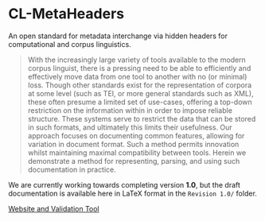 # CL-MetaHeaders
An open standard for metadata interchange via hidden headers for computational and corpus linguistics.

> With the increasingly large variety of tools available to the modern corpus linguist, there is a pressing need to be able to efficiently and effectively move data from one tool to another with no (or minimal) loss. Though other standards exist for the representation of corpora at some level (such as TEI, or more general standards such as XML), these often presume a limited set of use-cases, offering a top-down restriction on the information within in order to impose reliable structure. These systems serve to restrict the data that can be stored in such formats, and ultimately this limits their usefulness. Our approach focuses on documenting common features, allowing for variation in document format. Such a method permits innovation whilst maintaining maximal compatibility between tools. Herein we demonstrate a method for representing, parsing, and using such documentation in practice.

We are currently working towards completing version **1.0**, but the draft documentation is available here in LaTeX format in the `Revision 1.0/` folder.

[Website and Validation Tool](http://ucrel.github.io/CL-metaheaders/)
